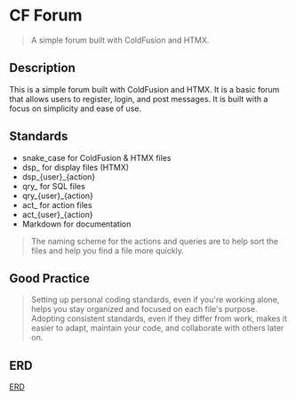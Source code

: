 # CF Forum
> A simple forum built with ColdFusion and HTMX.

## Description
This is a simple forum built with ColdFusion and HTMX. It is a basic forum that allows users to register, login, and post messages. It is built with a focus on simplicity and ease of use.

## Standards
- snake_case for ColdFusion & HTMX files
- dsp_ for display files (HTMX)
- dsp_{user}_{action}
- qry_ for SQL files
- qry_{user}_{action}
- act_ for action files 
- act_{user}_{action} 
- Markdown for documentation 
> The naming scheme for the actions and queries are to help sort the files and help you find a file more quickly. 

## Good Practice
> Setting up personal coding standards, even if you're working alone, helps you stay organized and focused on each file's purpose. Adopting consistent standards, even if they differ from work, makes it easier to adapt, maintain your code, and collaborate with others later on.


## ERD
[ERD](documentation/erd.md)


